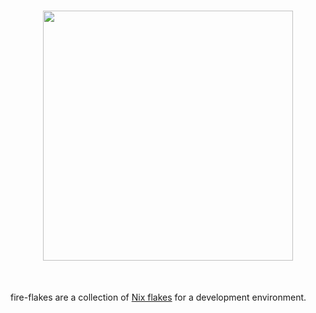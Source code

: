 <h1 align="center">
  <img src="https://github.com/user-attachments/assets/878f5b14-4f06-418b-9035-309a1331da3f" width="400">
</h1><br>

fire-flakes are a collection of [Nix flakes](https://nixos.wiki/wiki/Flakes) for a development environment.
